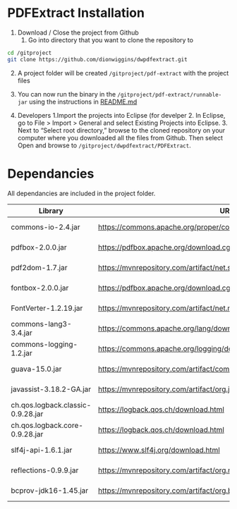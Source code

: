 # PDFExtract Installation

1. Download / Close the project from Github
   1. Go into directory that you want to clone the repository to
```sh
cd /gitproject
git clone https://github.com/dionwiggins/dwpdfextract.git
```
   2. A project folder will be created `/gitproject/pdf-extract` with the project files
   3. You can now run the binary in the `/gitproject/pdf-extract/runnable-jar` using the instructions in [README.md](#command-line-pdf-extraction)

2. Developers
   1.Import the projects into Eclipse (for develper
   2. In Eclipse, go to File > Import > General and select Existing Projects into Eclipse.
   3. Next to “Select root directory,” browse to the cloned repository on your computer where you downloaded all the files from Github. Then select Open and browse to `/gitproject/dwpdfextract/PDFExtract`.

# Dependancies
All dependancies are included in the project folder.


| Library | URL| Description |
| --- | --- | --- |
| commons-io-2.4.jar | https://commons.apache.org/proper/commons-io/download_io.cgi | Read / write file |
| pdfbox-2.0.0.jar | https://pdfbox.apache.org/download.cgi | Convert PDF to HTML |
| pdf2dom-1.7.jar	| https://mvnrepository.com/artifact/net.sf.cssbox/pdf2dom/1.7 | Convert PDF to HTML |
|  fontbox-2.0.0.jar |	https://pdfbox.apache.org/download.cgi | Dependency of pdfbox |
| FontVerter-1.2.19.jar |	https://mvnrepository.com/artifact/net.mabboud.fontverter/FontVerter/1.2.19 | Dependency of pdfbox |
| commons-lang3-3.4.jar |	https://commons.apache.org/lang/download_lang.cgi | Dependency of pdfbox |
| commons-logging-1.2.jar |	https://commons.apache.org/logging/download_logging.cgi | Dependency of pdfbox |
| guava-15.0.jar |	https://mvnrepository.com/artifact/com.google.guava/guava/15.0 | Dependency of pdfbox |
| javassist-3.18.2-GA.jar |	https://mvnrepository.com/artifact/org.javassist/javassist/3.18.2-GA | Dependency of pdfbox |
| ch.qos.logback.classic-0.9.28.jar |	https://logback.qos.ch/download.html | Dependency of pdfbox |
| ch.qos.logback.core-0.9.28.jar | https://logback.qos.ch/download.html | Dependency of pdfbox |
| slf4j-api-1.6.1.jar |	https://www.slf4j.org/download.html | Dependency of pdfbox |
| reflections-0.9.9.jar |	https://mvnrepository.com/artifact/org.reflections/reflections/0.9.9-RC1 | Dependency of pdfbox |
| bcprov-jdk16-1.45.jar |	https://mvnrepository.com/artifact/org.bouncycastle/bcprov-jdk16/1.45 | Dependency of pdfbox |
